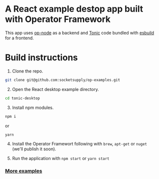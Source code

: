 # A React example destop app built with Operator Framework

This app uses [op-node](https://github.com/socketsupply/op-node) as a backend and [Tonic](https://tonicframework.dev) code bundled with [esbuild](https://esbuild.github.io) for a frontend.

# Build instructions

1. Clone the repo.
```bash
git clone git@github.com:socketsupply/op-examples.git
```
2. Open the React desktop example directory.
```bash
cd tonic-desktop
```
3. Install npm modules.
```bash
npm i
```
or
```bash
yarn
```
4. Install the Operator Framewort following with `brew`, `apt-get` or `nuget` (we'll publish it soon).

5. Run the application with `npm start` or `yarn start`

### [More examples](../README.md)